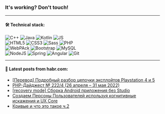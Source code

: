 ### It's working? Don't touch!

---

#### 🛠️ Technical stack:

![C++](https://img.shields.io/badge/C++-informational?logo=c%2B%2B&style=flat&logoColor=white&color=9C033A)
![Java](https://img.shields.io/badge/Java-informational?logo=java&style=flat&logoColor=white&color=007396)
![Kotlin](https://img.shields.io/badge/Kotlin-informational?logo=Kotlin&style=flat&logoColor=white&color=0095D5)
![JS](https://img.shields.io/badge/JS-informational?logo=javaScript&style=flat&logoColor=black&color=F7Df1E) <br>
![HTML5](https://img.shields.io/badge/HTML5-informational?logo=html5&style=flat&logoColor=white&color=E34F26)
![CSS3](https://img.shields.io/badge/CSS3-informational?logo=css3&style=flat&logoColor=white&color=157286)
![Sass](https://img.shields.io/badge/Saas-informational?logo=sass&style=flat&logoColor=white&color=hotpink)
![PHP](https://img.shields.io/badge/PHP-informational?logo=php&style=flat&logoColor=white&color=777BB4) <br>
![WebPAck](https://img.shields.io/badge/WebPack-informational?logo=webPack&style=flat&logoColor=white&color=FF6F00)
![Bootstrap](https://img.shields.io/badge/Bootstrap-informational?logo=Bootstrap&style=flat&logoColor=white&color=7952B3)
![MySQL](https://img.shields.io/badge/MySQL-informational?logo=MySQL&style=flat&logoColor=white&color=00f) <br>
![NodeJS](https://img.shields.io/badge/NodeJS-informational?logo=node.js&style=flat&logoColor=white&color=43853D)
![Spring](https://img.shields.io/badge/Spring-informational?logo=Spring&style=flat&logoColor=white&color=0A9EDC)
![Angular](https://img.shields.io/badge/Vue-informational?logo=vue.js&style=flat&logoColor=white&color=red)
![Git](https://img.shields.io/badge/Git-informational?logo=git&style=flat&logoColor=white&color=darkorange)

___

#### 💬 Latest posts from habr.com:

<!-- BLOG-POST-LIST:START -->
- [[Перевод] Подробный разбор цепочки эксплойтов Playstation 4 и 5](https://habr.com/ru/post/671088/?utm_source=habrahabr&utm_medium=rss&utm_campaign=671088)
- [PHP-Дайджест № 222/4 &lpar;26 апреля – 31 мая 2022&rpar;](https://habr.com/ru/post/671074/?utm_source=habrahabr&utm_medium=rss&utm_campaign=671074)
- [[recovery mode] Сборка Android приложения без Studio](https://habr.com/ru/post/671086/?utm_source=habrahabr&utm_medium=rss&utm_campaign=671086)
- [Создаем Персоны Пользователей используя когнитивные искажения и UX Core](https://habr.com/ru/post/670722/?utm_source=habrahabr&utm_medium=rss&utm_campaign=670722)
- [Кривые и что это такое ч.2](https://habr.com/ru/post/671078/?utm_source=habrahabr&utm_medium=rss&utm_campaign=671078)
<!-- BLOG-POST-LIST:END -->
